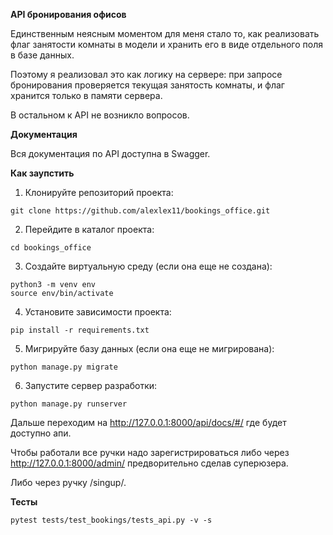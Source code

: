 **API бронирования офисов**

Единственным неясным моментом для меня стало то, как реализовать флаг занятости комнаты в модели и хранить его в виде отдельного поля в базе данных.

Поэтому я реализовал это как логику на сервере: при запросе бронирования проверяется текущая занятость комнаты, и флаг хранится только в памяти сервера.

В остальном к API не возникло вопросов.

**Документация**

Вся документация по API доступна в Swagger.

**Как заупстить**

1. Клонируйте репозиторий проекта:

  ```
  git clone https://github.com/alexlex11/bookings_office.git
  ```

2. Перейдите в каталог проекта:

  ```
  cd bookings_office
  ```

3. Создайте виртуальную среду (если она еще не создана):

  ```
  python3 -m venv env
  source env/bin/activate
  ```

4. Установите зависимости проекта:

  ```
  pip install -r requirements.txt
  ```

5. Мигрируйте базу данных (если она еще не мигрирована):

  ```
  python manage.py migrate
  ```


6. Запустите сервер разработки:

  ```
  python manage.py runserver
  ```
Дальше переходим на http://127.0.0.1:8000/api/docs/#/ где будет доступно апи.

Чтобы работали все ручки надо зарегистрироваться либо через http://127.0.0.1:8000/admin/ предворительно сделав суперюзера.

Либо через ручку /singup/.

**Тесты**

  ```
 pytest tests/test_bookings/tests_api.py -v -s
  ```

